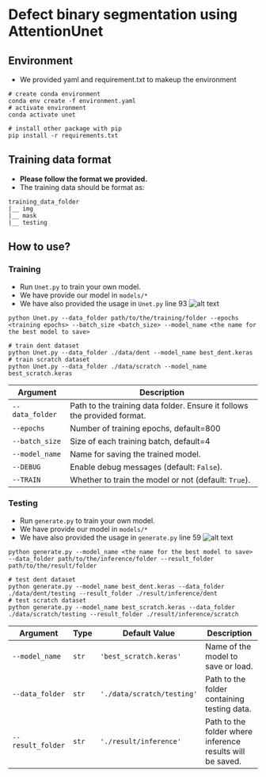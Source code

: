 # Defect binary segmentation using AttentionUnet

## Environment
- We provided yaml and requirement.txt to makeup the environment
```shell=
# create conda environment
conda env create -f environment.yaml
# activate environment
conda activate unet

# install other package with pip
pip install -r requirements.txt

```

## Training data format
- **Please follow the format we provided.**
- The training data should be format as:
```
training_data_folder
|__ img
|__ mask
|__ testing
```
## How to use?
### Training
- Run `Unet.py` to train your own model.
- We have provide our model in `models/*`
- We have also provided the usage in `Unet.py` line 93
  ![alt text](image.png) 
```shell=
python Unet.py --data_folder path/to/the/training/folder --epochs <training epochs> --batch_size <batch_size> --model_name <the name for the best model to save> 

# train dent dataset
python Unet.py --data_folder ./data/dent --model_name best_dent.keras 
# train scratch dataset
python Unet.py --data_folder ./data/scratch --model_name best_scratch.keras

```
| Argument        | Description                                                              |
| --------------- | ------------------------------------------------------------------------ |
| `--data_folder` | Path to the training data folder. Ensure it follows the provided format. |
| `--epochs`      | Number of training epochs, default=800                                   |
| `--batch_size`  | Size of each training batch, default=4                                   |
| `--model_name`  | Name for saving the trained model.                                       |
| `--DEBUG`       | Enable debug messages (default: `False`).                                |
| `--TRAIN`       | Whether to train the model or not (default: `True`).                     |

### Testing
- Run `generate.py` to train your own model.
- We have provide our model in `models/*`
- We have also provided the usage in `generate.py` line 59
![alt text](image-1.png)
```shell=
python generate.py --model_name <the name for the best model to save> --data_folder path/to/the/inference/folder --result_folder path/to/the/result/folder

# test dent dataset
python generate.py --model_name best_dent.keras --data_folder ./data/dent/testing --result_folder ./result/inference/dent
# test scratch dataset
python generate.py --model_name best_scratch.keras --data_folder ./data/scratch/testing --result_folder ./result/inference/scratch

```

| Argument          | Type  | Default Value              | Description                                               |
| ----------------- | ----- | -------------------------- | --------------------------------------------------------- |
| `--model_name`    | `str` | `'best_scratch.keras'`     | Name of the model to save or load.                        |
| `--data_folder`   | `str` | `'./data/scratch/testing'` | Path to the folder containing testing data.               |
| `--result_folder` | `str` | `'./result/inference'`     | Path to the folder where inference results will be saved. |
